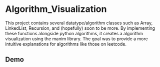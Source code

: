# Algorithm_Visualization

This project contains several datatype/algorithm classes such as Array, LinkedList, Recursion, and (hopefully) soon to be more. By implementing these functions alongside python algorithms, it creates a algorithm visualization using the manim library. The goal was to provide a more intuitive explanations for algorithms like those on leetcode.

## Demo

